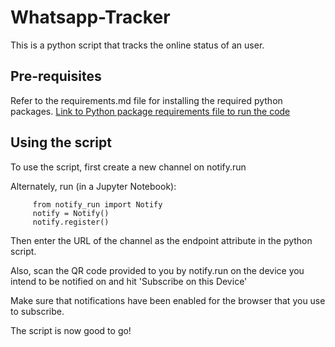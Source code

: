 # Whatsapp-Tracker
 This is a python script that tracks the online status of an user.
 
## Pre-requisites
 Refer to the requirements.md file for installing the required python packages.
 [Link to Python package requirements file to run the code](requirements.md)

## Using the script
 To use the script, first create a new channel on notify.run
 
 Alternately, run (in a Jupyter Notebook):
 
         from notify_run import Notify
         notify = Notify()
         notify.register()
      
 Then enter the URL of the channel as the endpoint attribute in the python script.
 
 Also, scan the QR code provided to you by notify.run on the device you intend to be notified on and hit 'Subscribe on this Device'
 
 Make  sure that notifications have been enabled for the browser that you use to subscribe.
 
 The script is now good to go!
